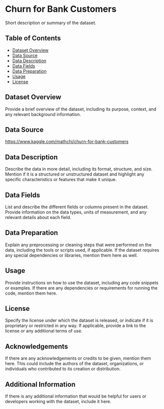# Churn for Bank Customers

Short description or summary of the dataset.

## Table of Contents

- [Dataset Overview](#dataset-overview)
- [Data Source](#data-source)
- [Data Description](#data-description)
- [Data Fields](#data-fields)
- [Data Preparation](#data-preparation)
- [Usage](#usage)
- [License](#license)

## Dataset Overview

Provide a brief overview of the dataset, including its purpose, context, and any relevant background information.

## Data Source

https://www.kaggle.com/mathchi/churn-for-bank-customers

## Data Description

Describe the data in more detail, including its format, structure, and size. Mention if it is a structured or unstructured dataset and highlight any specific characteristics or features that make it unique.

## Data Fields

List and describe the different fields or columns present in the dataset. Provide information on the data types, units of measurement, and any relevant details about each field.

## Data Preparation

Explain any preprocessing or cleaning steps that were performed on the data, including the tools or scripts used, if applicable. If the dataset requires any special dependencies or libraries, mention them here as well.

## Usage

Provide instructions on how to use the dataset, including any code snippets or examples. If there are any dependencies or requirements for running the code, mention them here.

## License

Specify the license under which the dataset is released, or indicate if it is proprietary or restricted in any way. If applicable, provide a link to the license or any additional terms of use.

## Acknowledgements

If there are any acknowledgements or credits to be given, mention them here. This could include the authors of the dataset, organizations, or individuals who contributed to its creation or distribution.

## Additional Information

If there is any additional information that would be helpful for users or developers working with the dataset, include it here.

